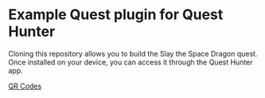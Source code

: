 # Example Quest plugin for Quest Hunter
Cloning this repository allows you to build the Slay the Space Dragon quest. Once installed on your device, you can access it through the Quest Hunter app.

[QR Codes](https://docs.google.com/document/d/e/2PACX-1vQTakTaYmS5Bc0W1b_hFZXVJrcN5b3LeRl9hsY3DhCKjOgZ1Ur4Nmf7ZE2AHSgeNr2VPo7U1P-GfStq/pub)
